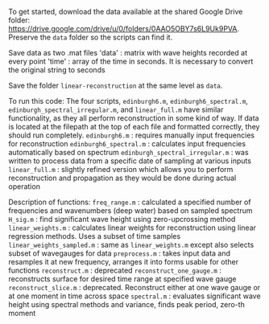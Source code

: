 To get started, download the data available at the shared Google Drive folder: https://drive.google.com/drive/u/0/folders/0AAO5OBY7s6L9Uk9PVA. Preserve the `data` folder so the scripts can find it. 

Save data as two .mat files
    'data' : matrix with wave heights recorded at every point
    'time' : array of the time in seconds. It is necessary to convert the original string to seconds


Save the folder `linear-reconstruction` at the same level as `data`. 

To run this code:
The four scripts, `edinburgh6.m`, `edinburgh6_spectral.m`, `edinburgh_spectral_irregular.m`, and `linear_full.m` have similar functionality, as they all perform reconstruction in some kind of way. If data is located at the filepath at the top of each file and formatted correctly, they should run completely. 
    `edinburgh6.m` : requires manually input frequencies for reconstruction
    `edinburgh6_spectral.m` : calculates input frequencies automatically based on spectrum
    `edinburgh_spectral_irregular.m` : was written to process data from a specific date of sampling at various inputs
    `linear_full.m` : slightly refined version which allows you to perform reconstruction and propagation as they would be done during actual operation

Description of functions:
    `freq_range.m` : calculated a specified number of frequencies and wavenumbers (deep water) based on sampled spectrum
    `H_sig.m` : find significant wave height using zero-upcrossing method
    `linear_weights.m` : calculates linear weights for reconstruction using linear regression methods. Uses a subset of time samples
    `linear_weights_sampled.m` : same as `linear_weights.m` except also selects subset of wavegauges for data
    `preprocess.m` : takes input data and resamples it at new frequency, arranges it into forms usable for other functions
    `reconstruct.m` : deprecated
    `reconstruct_one_gauge.m` : reconstructs surface for desired time range at specified wave gauge
    `reconstruct_slice.m` : deprecated. Reconstruct either at one wave gauge or at one moment in time across space
    `spectral.m` : evaluates significant wave height using spectral methods and variance, finds peak period, zero-th moment

